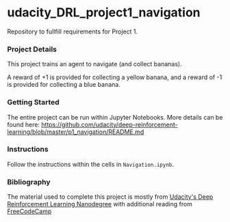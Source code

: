 # udacity_DRL_project1_navigation
Repository to fullfill requirements for Project 1.

### Project Details
This project trains an agent to navigate (and collect bananas). 

A reward of +1 is provided for collecting a yellow banana, and a reward of -1 is provided for collecting a blue banana.

### Getting Started
The entire project can be run within Jupyter Notebooks. More details can be found here: https://github.com/udacity/deep-reinforcement-learning/blob/master/p1_navigation/README.md

### Instructions
Follow the instructions within the cells in `Navigation.ipynb`.

### Bibliography
The material used to complete this project is mostly from [Udacity's Deep Reinforcement Learning Nanodegree](https://www.udacity.com/course/deep-reinforcement-learning-nanodegree--nd893) with additional reading from [FreeCodeCamp](https://www.freecodecamp.org/news/improvements-in-deep-q-learning-dueling-double-dqn-prioritized-experience-replay-and-fixed-58b130cc5682/)
